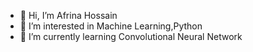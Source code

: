 - 👋 Hi, I’m Afrina Hossain
- 👀 I’m interested in Machine Learning,Python
- 🌱 I’m currently learning Convolutional Neural Network

<!---
afhossain/afhossain is a ✨ special ✨ repository because its `README.md` (this file) appears on your GitHub profile.
You can click the Preview link to take a look at your changes.
--->
